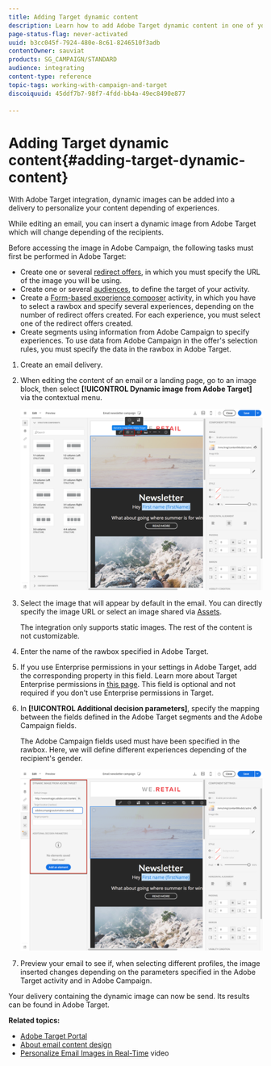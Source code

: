 ```yaml
---
title: Adding Target dynamic content
description: Learn how to add Adobe Target dynamic content in one of your Adobe Campaign delivery.
page-status-flag: never-activated
uuid: b3cc045f-7924-480e-8c61-8246510f3adb
contentOwner: sauviat
products: SG_CAMPAIGN/STANDARD
audience: integrating
content-type: reference
topic-tags: working-with-campaign-and-target
discoiquuid: 45ddf7b7-98f7-4fdd-bb4a-49ec8490e877

---
```


# Adding Target dynamic content{#adding-target-dynamic-content}

With Adobe Target integration, dynamic images can be added into a delivery to personalize your content depending of experiences.

While editing an email, you can insert a dynamic image from Adobe Target which will change depending of the recipients.

Before accessing the image in Adobe Campaign, the following tasks must first be performed in Adobe Target:

* Create one or several [redirect offers](https://docs.adobe.com/content/help/en/target/using/experiences/offers/offer-redirect.html), in which you must specify the URL of the image you will be using.
* Create one or several [audiences](https://docs.adobe.com/content/help/en/target/using/audiences/create-audiences/audiences.html), to define the target of your activity.
* Create a [Form-based experience composer](https://docs.adobe.com/content/help/en/target/using/experiences/form-experience-composer.html) activity, in which you have to select a rawbox and specify several experiences, depending on the number of redirect offers created. For each experience, you must select one of the redirect offers created.
* Create segments using information from Adobe Campaign to specify experiences. To use data from Adobe Campaign in the offer's selection rules, you must specify the data in the rawbox in Adobe Target.

1. Create an email delivery.
1. When editing the content of an email or a landing page, go to an image block, then select **[!UICONTROL Dynamic image from Adobe Target]** via the contextual menu.

   ![](assets/tar_insert_dynamic_image.png)

1. Select the image that will appear by default in the email. You can directly specify the image URL or select an image shared via [Assets](../../integrating/using/working-with-campaign-and-assets-core-service.md).

   The integration only supports static images. The rest of the content is not customizable.

1. Enter the name of the rawbox specified in Adobe Target.
1. If you use Enterprise permissions in your settings in Adobe Target, add the corresponding property in this field. Learn more about Target Enterprise permissions in [this page](https://docs.adobe.com/content/help/en/target/using/administer/manage-users/enterprise/properties-overview.html). This field is optional and not required if you don't use Enterprise permissions in Target.
1. In **[!UICONTROL Additional decision parameters]**, specify the mapping between the fields defined in the Adobe Target segments and the Adobe Campaign fields.

   The Adobe Campaign fields used must have been specified in the rawbox. Here, we will define different experiences depending of the recipient's gender.

   ![](assets/tar_additional_decisionning_parameters.png)

1. Preview your email to see if, when selecting different profiles, the image inserted changes depending on the parameters specified in the Adobe Target activity and in Adobe Campaign.

Your delivery containing the dynamic image can now be send. Its results can be found in Adobe Target.

**Related topics:**

* [Adobe Target Portal](https://docs.adobe.com/content/help/en/target/using/integrate/campaign-and-target.html)
* [About email content design](../../designing/using/designing-content-in-adobe-campaign.md)
* [Personalize Email Images in Real-Time](https://helpx.adobe.com/marketing-cloud/how-to/email-marketing.html) video

